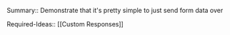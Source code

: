 Summary:: Demonstrate that it's pretty simple to just send form data over

Required-Ideas:: [[Custom Responses]]